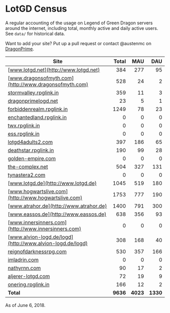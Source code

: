 # LotGD Census
A regular accounting of the usage on Legend of Green Dragon servers around the internet, including total, monthly active and daily active users. See `data/` for historical data.

Want to add your site? Put up a pull request or contact @austenmc on [DragonPrime](http://dragonprime.net).


Site | Total | MAU | DAU
--- | ---:| ---:| ---:
[www.lotgd.net](http://www.lotgd.net)|384|277|95
[www.dragonsofmyth.com](http://www.dragonsofmyth.com)|528|24|2
[stormvalley.rpglink.in](http://stormvalley.rpglink.in)|359|11|3
[dragonprimelogd.net](http://dragonprimelogd.net)|23|5|1
[forbiddenrealm.rpglink.in](http://forbiddenrealm.rpglink.in)|1249|78|23
[enchantedland.rpglink.in](http://enchantedland.rpglink.in)|0|0|0
[twx.rpglink.in](http://twx.rpglink.in)|0|0|0
[ess.rpglink.in](http://ess.rpglink.in)|0|0|0
[lotgd4adults2.com](http://lotgd4adults2.com)|397|186|65
[deathstar.rpglink.in](http://deathstar.rpglink.in)|190|99|28
[golden-empire.com](http://golden-empire.com)|0|0|0
[the-complex.net](http://the-complex.net)|504|327|131
[tynastera2.com](http://tynastera2.com)|0|0|0
[www.lotgd.de](http://www.lotgd.de)|1045|519|180
[www.hogwartslive.com](http://www.hogwartslive.com)|1753|777|190
[www.atrahor.de](http://www.atrahor.de)|1400|791|300
[www.eassos.de](http://www.eassos.de)|638|356|93
[www.innersinners.com](http://www.innersinners.com)|0|0|0
[www.alvion-logd.de/logd](http://www.alvion-logd.de/logd)|308|168|40
[reignofdarknessrpg.com](http://reignofdarknessrpg.com)|530|357|166
[imladrin.com](http://imladrin.com)|0|0|0
[nathyrnn.com](http://nathyrnn.com)|90|17|2
[aljerer-lotgd.com](http://aljerer-lotgd.com)|72|19|9
[onering.rpglink.in](http://onering.rpglink.in)|166|12|2
**Total**|**9636**|**4023**|**1330**

As of June 6, 2018.
